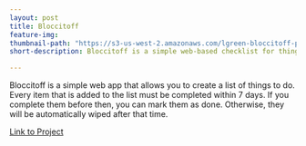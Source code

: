 ```yaml
---
layout: post
title: Bloccitoff
feature-img: 
thumbnail-path: "https://s3-us-west-2.amazonaws.com/lgreen-bloccitoff-prod/Bloccitoff+Screenshot.png"
short-description: Bloccitoff is a simple web-based checklist for things to do.

---
```

Bloccitoff is a simple web app that allows you to create a list of things to do. Every item that is added to the list must be completed within 7 days. If you complete them before then, you can mark them as done. Otherwise, they will be automatically wiped after that time.



[Link to Project](https://liz11-bloccitoff.herokuapp.com/)